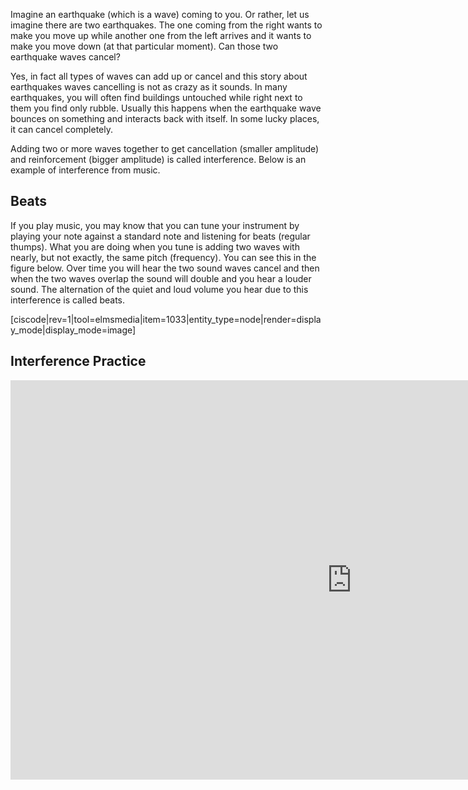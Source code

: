 Imagine an earthquake (which is a wave) coming to you. Or rather, let us imagine there are two earthquakes. The one coming from the right wants to make you move up while another one from the left arrives and it wants to make you move down (at that particular moment). Can those two earthquake waves cancel?

Yes, in fact all types of waves can add up or cancel and this story about earthquakes waves cancelling is not as crazy as it sounds. In many earthquakes, you will often find buildings untouched while right next to them you find only rubble. Usually this happens when the earthquake wave bounces on something and interacts back with itself. In some lucky places, it can cancel completely.


Adding two or more waves together to get cancellation (smaller amplitude) and reinforcement (bigger amplitude) is called interference. Below is an example of interference from music.

## Beats

If you play music, you may know that you can tune your instrument by playing your note against a standard note and listening for beats (regular thumps). What you are doing when you tune is adding two waves with nearly, but not exactly, the same pitch (frequency). You can see this in the figure below. Over time you will hear the two sound waves cancel and then when the two waves overlap the sound will double and you hear a louder sound. The alternation of the quiet and loud volume you hear due to this interference is called beats.

[ciscode|rev=1|tool=elmsmedia|item=1033|entity_type=node|render=display_mode|display_mode=image]

## Interference Practice

<iframe src="https://h5p.org/h5p/embed/81023" width="1091" height="639" frameborder="0" allowfullscreen="allowfullscreen"></iframe><script src="https://h5p.org/sites/all/modules/h5p/library/js/h5p-resizer.js" charset="UTF-8"></script>